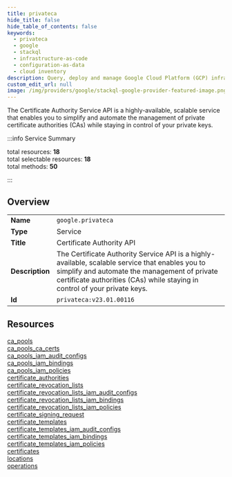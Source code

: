 ```yaml
---
title: privateca
hide_title: false
hide_table_of_contents: false
keywords:
  - privateca
  - google
  - stackql
  - infrastructure-as-code
  - configuration-as-data
  - cloud inventory
description: Query, deploy and manage Google Cloud Platform (GCP) infrastructure and resources using SQL
custom_edit_url: null
image: /img/providers/google/stackql-google-provider-featured-image.png
---
```

The Certificate Authority Service API is a highly-available, scalable service that enables you to simplify and automate the management of private certificate authorities (CAs) while staying in control of your private keys.   
    
:::info Service Summary

<div class="row">
<div class="providerDocColumn">
<span>total resources:&nbsp;<b>18</b></span><br />
<span>total selectable resources:&nbsp;<b>18</b></span><br />
<span>total methods:&nbsp;<b>50</b></span><br />
</div>
</div>

:::

## Overview
<table><tbody>
<tr><td><b>Name</b></td><td><code>google.privateca</code></td></tr>
<tr><td><b>Type</b></td><td>Service</td></tr>
<tr><td><b>Title</b></td><td>Certificate Authority API</td></tr>
<tr><td><b>Description</b></td><td>The Certificate Authority Service API is a highly-available, scalable service that enables you to simplify and automate the management of private certificate authorities (CAs) while staying in control of your private keys. </td></tr>
<tr><td><b>Id</b></td><td><code>privateca:v23.01.00116</code></td></tr>
</tbody></table>

## Resources
<div class="row">
<div class="providerDocColumn">
<a href="/providers/google/privateca/ca_pools/">ca_pools</a><br />
<a href="/providers/google/privateca/ca_pools_ca_certs/">ca_pools_ca_certs</a><br />
<a href="/providers/google/privateca/ca_pools_iam_audit_configs/">ca_pools_iam_audit_configs</a><br />
<a href="/providers/google/privateca/ca_pools_iam_bindings/">ca_pools_iam_bindings</a><br />
<a href="/providers/google/privateca/ca_pools_iam_policies/">ca_pools_iam_policies</a><br />
<a href="/providers/google/privateca/certificate_authorities/">certificate_authorities</a><br />
<a href="/providers/google/privateca/certificate_revocation_lists/">certificate_revocation_lists</a><br />
<a href="/providers/google/privateca/certificate_revocation_lists_iam_audit_configs/">certificate_revocation_lists_iam_audit_configs</a><br />
<a href="/providers/google/privateca/certificate_revocation_lists_iam_bindings/">certificate_revocation_lists_iam_bindings</a><br />
</div>
<div class="providerDocColumn">
<a href="/providers/google/privateca/certificate_revocation_lists_iam_policies/">certificate_revocation_lists_iam_policies</a><br />
<a href="/providers/google/privateca/certificate_signing_request/">certificate_signing_request</a><br />
<a href="/providers/google/privateca/certificate_templates/">certificate_templates</a><br />
<a href="/providers/google/privateca/certificate_templates_iam_audit_configs/">certificate_templates_iam_audit_configs</a><br />
<a href="/providers/google/privateca/certificate_templates_iam_bindings/">certificate_templates_iam_bindings</a><br />
<a href="/providers/google/privateca/certificate_templates_iam_policies/">certificate_templates_iam_policies</a><br />
<a href="/providers/google/privateca/certificates/">certificates</a><br />
<a href="/providers/google/privateca/locations/">locations</a><br />
<a href="/providers/google/privateca/operations/">operations</a><br />
</div>
</div>
